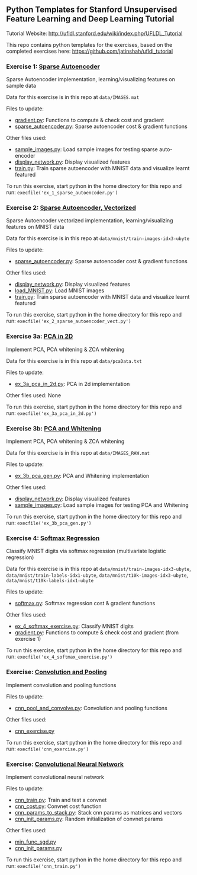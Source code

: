 ## Python Templates for Stanford Unsupervised Feature Learning and Deep Learning Tutorial

Tutorial Website: http://ufldl.stanford.edu/wiki/index.php/UFLDL_Tutorial

This repo contains python templates for the exercises, based on the completed exercises here: https://github.com/jatinshah/ufldl_tutorial

### Exercise 1: [Sparse Autoencoder](http://ufldl.stanford.edu/wiki/index.php/Exercise:Sparse_Autoencoder)

Sparse Autoencoder implementation, learning/visualizing features on sample data

Data for this exercise is in this repo at `data/IMAGES.mat`

Files to update:
* [gradient.py](gradient.py): Functions to compute & check cost and gradient
* [sparse_autoencoder.py](sparse_autoencoder.py): Sparse autoencoder cost & gradient functions

Other files used:
* [sample_images.py](sample_images.py): Load sample images for testing sparse auto-encoder
* [display_network.py](display_network.py): Display visualized features
* [train.py](train.py): Train sparse autoencoder with MNIST data and visualize learnt featured

To run this exercise, start python in the home directory for this repo and run:
`execfile('ex_1_sparse_autoencoder.py')`

### Exercise 2: [Sparse Autoencoder, Vectorized](http://ufldl.stanford.edu/wiki/index.php/Exercise:Vectorization)

Sparse Autoencoder vectorized implementation, learning/visualizing features on MNIST data

Data for this exercise is in this repo at `data/mnist/train-images-idx3-ubyte`

Files to update:
* [sparse_autoencoder.py](sparse_autoencoder.py): Sparse autoencoder cost & gradient functions

Other files used:
* [display_network.py](display_network.py): Display visualized features
* [load_MNIST.py](load_MNIST.py): Load MNIST images
* [train.py](train.py): Train sparse autoencoder with MNIST data and visualize learnt featured

To run this exercise, start python in the home directory for this repo and run:
`execfile('ex_2_sparse_autoencoder_vect.py')`

### Exercise 3a: [PCA in 2D](http://deeplearning.stanford.edu/wiki/index.php/Exercise:PCA_in_2D)

Implement PCA, PCA whitening & ZCA whitening

Data for this exercise is in this repo at `data/pcaData.txt`

Files to update:
* [ex_3a_pca_in_2d.py](ex_3a_pca_in_2d.py): PCA in 2d implementation

Other files used:
None

To run this exercise, start python in the home directory for this repo and run:
`execfile('ex_3a_pca_in_2d.py')`

### Exercise 3b: [PCA and Whitening](http://deeplearning.stanford.edu/wiki/index.php/Exercise:PCA_and_Whitening)

Implement PCA, PCA whitening & ZCA whitening

Data for this exercise is in this repo at `data/IMAGES_RAW.mat`

Files to update:
* [ex_3b_pca_gen.py](ex_3b_pca_gen.py): PCA and Whitening implementation

Other files used:
* [display_network.py](display_network.py): Display visualized features
* [sample_images.py](sample_images.py): Load sample images for testing PCA and Whitening

To run this exercise, start python in the home directory for this repo and run:
`execfile('ex_3b_pca_gen.py')`

### Exercise 4: [Softmax Regression](http://ufldl.stanford.edu/wiki/index.php/Exercise:Softmax_Regression)

Classify MNIST digits via softmax regression (multivariate logistic regression)

Data for this exercise is in this repo at `data/mnist/train-images-idx3-ubyte`, `data/mnist/train-labels-idx1-ubyte`, `data/mnist/t10k-images-idx3-ubyte`, `data/mnist/t10k-labels-idx1-ubyte`

Files to update:
* [softmax.py](softmax.py): Softmax regression cost & gradient functions

Other files used:
* [ex_4_softmax_exercise.py](ex_4_softmax_exercise.py): Classify MNIST digits
* [gradient.py](gradient.py): Functions to compute & check cost and gradient (from exercise 1)

To run this exercise, start python in the home directory for this repo and run: `execfile('ex_4_softmax_exercise.py')`

### Exercise: [Convolution and Pooling](http://ufldl.stanford.edu/tutorial/supervised/ExerciseConvolutionAndPooling/)

Implement convolution and pooling functions

Files to update:
* [cnn_pool_and_convolve.py](cnn_pool_and_convolve.py): Convolution and pooling functions

Other files used:
* [cnn_exercise.py](cnn_exercise.py)

To run this exercise, start python in the home directory for this repo and run: `execfile('cnn_exercise.py')`

### Exercise: [Convolutional Neural Network](http://ufldl.stanford.edu/tutorial/supervised/ExerciseConvolutionalNeuralNetwork/)

Implement convolutional neural network

Files to update:
* [cnn_train.py](cnn_train.py): Train and test a convnet
* [cnn_cost.py](cnn_cost.py): Convnet cost function
* [cnn_params_to_stack.py](cnn_params_to_stack.py): Stack cnn params as matrices and vectors
* [cnn_init_params.py](cnn_init_params.py): Random initialization of convnet params

Other files used:
* [min_func_sgd.py](min_func_sgd.py)
* [cnn_init_params.py](cnn_init_params.py)

To run this exercise, start python in the home directory for this repo and run: `execfile('cnn_train.py')`

